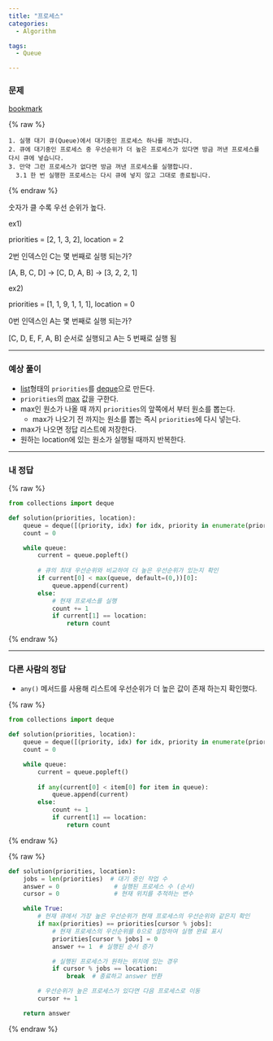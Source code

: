 ```yaml
---
title: "프로세스"
categories:
  - Algorithm

tags:
  - Queue

---
```



### 문제


[bookmark](https://school.programmers.co.kr/learn/courses/30/lessons/42587)



{% raw %}
```text
1. 실행 대기 큐(Queue)에서 대기중인 프로세스 하나를 꺼냅니다.
2. 큐에 대기중인 프로세스 중 우선순위가 더 높은 프로세스가 있다면 방금 꺼낸 프로세스를 다시 큐에 넣습니다.
3. 만약 그런 프로세스가 없다면 방금 꺼낸 프로세스를 실행합니다.
  3.1 한 번 실행한 프로세스는 다시 큐에 넣지 않고 그대로 종료됩니다.
```
{% endraw %}



숫자가 클 수록 우선 순위가 높다.


ex1) 


priorities = [2, 1, 3, 2], location = 2


2번 인덱스인 C는 몇 번째로 실행 되는가?


[A, B, C, D] → [C, D, A, B] → [3, 2, 2, 1]


ex2)


priorities = [1, 1, 9, 1, 1, 1], location = 0


0번 인덱스인 A는 몇 번째로 실행 되는가?


[C, D, E, F, A, B] 순서로 실행되고 A는 5 번째로 실행 됨


---



### 예상 풀이

- <u>list</u>형태의 `priorities`를 <u>deque</u>으로 만든다.
- `priorities`의 <u>max</u> 값을 구한다.
- max인 원소가 나올 때 까지 `priorities`의 앞쪽에서 부터 원소를 뽑는다.
	- max가 나오기 전 까지는 원소를 뽑는 즉시 `priorities`에 다시 넣는다.
- max가 나오면 정답 리스트에 저장한다.
- 원하는 location에 있는 원소가 실행될 때까지 반복한다.

---



### 내 정답



{% raw %}
```python
from collections import deque

def solution(priorities, location):
    queue = deque([(priority, idx) for idx, priority in enumerate(priorities)])
    count = 0

    while queue:
        current = queue.popleft()
        
        # 큐의 최대 우선순위와 비교하여 더 높은 우선순위가 있는지 확인
        if current[0] < max(queue, default=(0,))[0]:
            queue.append(current)
        else:
            # 현재 프로세스를 실행
            count += 1
            if current[1] == location:
                return count
```
{% endraw %}



---



### 다른 사람의 정답

- `any()` 메서드를 사용해 리스트에 우선순위가 더 높은 값이 존재 하는지 확인했다.


{% raw %}
```python
from collections import deque

def solution(priorities, location):
    queue = deque([(priority, idx) for idx, priority in enumerate(priorities)])
    count = 0

    while queue:
        current = queue.popleft()
        
        if any(current[0] < item[0] for item in queue):
            queue.append(current)
        else:
            count += 1
            if current[1] == location:
                return count
```
{% endraw %}




{% raw %}
```python
def solution(priorities, location):
    jobs = len(priorities)  # 대기 중인 작업 수
    answer = 0               # 실행된 프로세스 수 (순서)
    cursor = 0               # 현재 위치를 추적하는 변수

    while True:
        # 현재 큐에서 가장 높은 우선순위가 현재 프로세스의 우선순위와 같은지 확인
        if max(priorities) == priorities[cursor % jobs]:
            # 현재 프로세스의 우선순위를 0으로 설정하여 실행 완료 표시
            priorities[cursor % jobs] = 0
            answer += 1  # 실행된 순서 증가

            # 실행된 프로세스가 원하는 위치에 있는 경우
            if cursor % jobs == location:
                break  # 종료하고 answer 반환

        # 우선순위가 높은 프로세스가 있다면 다음 프로세스로 이동
        cursor += 1   

    return answer
```
{% endraw %}


